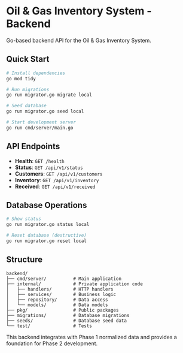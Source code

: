 # Oil & Gas Inventory System - Backend

Go-based backend API for the Oil & Gas Inventory System.

## Quick Start

```bash
# Install dependencies
go mod tidy

# Run migrations
go run migrator.go migrate local

# Seed database
go run migrator.go seed local

# Start development server
go run cmd/server/main.go
```

## API Endpoints

- **Health**: `GET /health`
- **Status**: `GET /api/v1/status`
- **Customers**: `GET /api/v1/customers`
- **Inventory**: `GET /api/v1/inventory`
- **Received**: `GET /api/v1/received`

## Database Operations

```bash
# Show status
go run migrator.go status local

# Reset database (destructive)
go run migrator.go reset local
```

## Structure

```
backend/
├── cmd/server/          # Main application
├── internal/            # Private application code
│   ├── handlers/        # HTTP handlers
│   ├── services/        # Business logic
│   ├── repository/      # Data access
│   └── models/          # Data models
├── pkg/                 # Public packages
├── migrations/          # Database migrations
├── seeds/               # Database seed data
└── test/                # Tests
```

This backend integrates with Phase 1 normalized data and provides a foundation for Phase 2 development.
